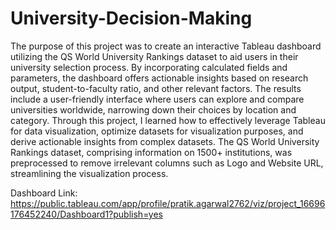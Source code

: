 # University-Decision-Making
The purpose of this project was to create an interactive Tableau dashboard utilizing the QS World 
University Rankings dataset to aid users in their university selection process. By incorporating 
calculated fields and parameters, the dashboard offers actionable insights based on research output, 
student-to-faculty ratio, and other relevant factors. The results include a user-friendly interface where 
users can explore and compare universities worldwide, narrowing down their choices by location and 
category. Through this project, I learned how to effectively leverage Tableau for data visualization, 
optimize datasets for visualization purposes, and derive actionable insights from complex datasets. 
The QS World University Rankings dataset, comprising information on 1500+ institutions, was 
preprocessed to remove irrelevant columns such as Logo and Website URL, streamlining the 
visualization process.

Dashboard Link: https://public.tableau.com/app/profile/pratik.agarwal2762/viz/project_16696176452240/Dashboard1?publish=yes

